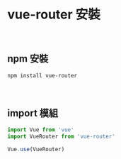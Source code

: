 # vue-router 安裝

<br>

## npm 安裝

```bash
npm install vue-router
```

<br>

## import 模組

```javascript
import Vue from 'vue'
import VueRouter from 'vue-router'

Vue.use(VueRouter)
```